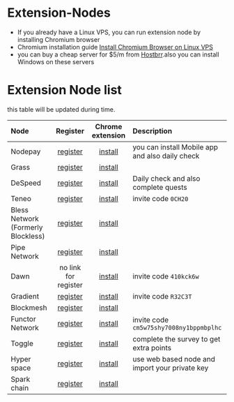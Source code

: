 # Extension-Nodes
* If you already have a Linux VPS, you can run extension node by installing Chromium browser
* Chromium installation guide [Install Chromium Browser on Linux VPS](https://github.com/Theshaho/chromium-linux)
* you can buy a cheap server for $5/m from [Hostbrr](https://my.hostbrr.com/order/forms/a/NDczOQ==).also you can install Windows on these servers

# Extension Node list
this table will be updated during time.

|Node|Register|Chrome extension|Description|
|:----|:----:|:----:|:----|
|Nodepay|[register](https://app.nodepay.ai/register?ref=QQ51zuerWUH82iS)|[install](https://chromewebstore.google.com/detail/nodepay-extension/lgmpfmgeabnnlemejacfljbmonaomfmm)|you can install Mobile app and also daily check|
|Grass|[register](https://app.getgrass.io/register/?referralCode=HZNHg3zmPo9MePr)|[install](https://chromewebstore.google.com/detail/grass-lite-node/ilehaonighjijnmpnagapkhpcdbhclfg?hl=en&authuser=0)||
|DeSpeed|[register](https://app.despeed.net/register?ref=0r5tluk7rRNp)|[install](https://chromewebstore.google.com/detail/despeed-validator/ofpfdpleloialedjbfpocglfggbdpiem)|Daily check and also complete quests|
|Teneo|[register](https://dashboard.teneo.pro/)|[install](https://chromewebstore.google.com/detail/teneo-community-node/emcclcoaglgcpoognfiggmhnhgabppkm?authuser=0&hl=en)|invite code `0CH20` |
|Bless Network (Formerly Blockless)|[register](https://bless.network/dashboard?ref=CP2LPW)|[install](https://chromewebstore.google.com/detail/bless/pljbjcehnhcnofmkdbjolghdcjnmekia)||
|Pipe Network|[register](https://pipecdn.app/signup?ref=c2hhaG9vYW)|[install](https://chromewebstore.google.com/detail/pipe-guardian-node/gelgmmdfajpefjbiaedgjkpekijhkgbe)||
|Dawn|no link for register|[install](https://chromewebstore.google.com/detail/dawn-validator-chrome-ext/fpdkjdnhkakefebpekbdhillbhonfjjp)|invite code `410kck6w`|
|Gradient|[register](https://app.gradient.network/)|[install](https://chromewebstore.google.com/detail/gradient-sentry-node/caacbgbklghmpodbdafajbgdnegacfmo)|invite code `R32C3T`|
|Blockmesh|[register](https://app.blockmesh.xyz/register?invite_code=iamshaho)|[install](https://chromewebstore.google.com/detail/blockmesh-network/obfhoiefijlolgdmphcekifedagnkfjp)||
|Functor Network|[register](https://node.securitylabs.xyz/?from=extension&type=signin&referralCode=cm5w75shy7008ny1bppmbplhc)|[install](https://chromewebstore.google.com/detail/functor-node/gahmmgacnfeohncipkjfjfbdlpbfkfhi)|invite code `cm5w75shy7008ny1bppmbplhc`|
|Toggle|[register](https://toggle.pro/sign-up/69d01cb3-f4b0-440a-98ec-018365c2b4bb)|[install](https://chromewebstore.google.com/detail/toggle-extension/bnkekngmddejlfdeefjilpfdhomeomgb?authuser=0&hl=en)|complete the survey to get extra points|
|Hyper space|[register](https://hyper.space/)|[install](https://node.hyper.space/)|use web based node and import your private key|
|Spark chain|[register](https://sparkchain.ai/register/?r=46655151)|[install](https://chromewebstore.google.com/detail/spark-lite-node/jlpniknnodfkbmbgkjelcailjljlecch)||
